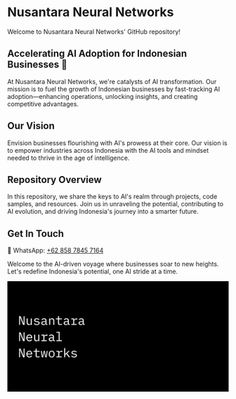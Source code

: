 # Nusantara Neural Networks

Welcome to Nusantara Neural Networks' GitHub repository!

## Accelerating AI Adoption for Indonesian Businesses 🚀

At Nusantara Neural Networks, we're catalysts of AI transformation. Our mission is to fuel the growth of Indonesian businesses by fast-tracking AI adoption—enhancing operations, unlocking insights, and creating competitive advantages.

## Our Vision

Envision businesses flourishing with AI's prowess at their core. Our vision is to empower industries across Indonesia with the AI tools and mindset needed to thrive in the age of intelligence.

## Repository Overview

In this repository, we share the keys to AI's realm through projects, code samples, and resources. Join us in unraveling the potential, contributing to AI evolution, and driving Indonesia's journey into a smarter future.

## Get In Touch
<!--
🌐 Website: []()
📧 Email: 
-->
📱 WhatsApp: [+62 858 7845 7164](https://wa.me/+6285878457164)

Welcome to the AI-driven voyage where businesses soar to new heights. Let's redefine Indonesia's potential, one AI stride at a time.

[![Nusantara Neural Networks Github Social Media Preview](/profile/nusantara-neural-networks-github-social-media-preview.png)](https://www.nusantaraneural.com)
